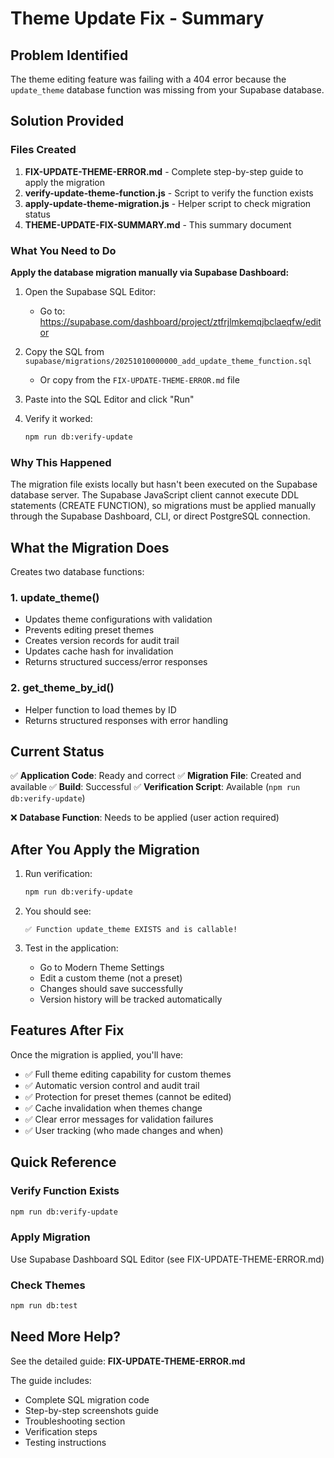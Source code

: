 # Theme Update Fix - Summary

## Problem Identified

The theme editing feature was failing with a 404 error because the `update_theme` database function was missing from your Supabase database.

## Solution Provided

### Files Created

1. **FIX-UPDATE-THEME-ERROR.md** - Complete step-by-step guide to apply the migration
2. **verify-update-theme-function.js** - Script to verify the function exists
3. **apply-update-theme-migration.js** - Helper script to check migration status
4. **THEME-UPDATE-FIX-SUMMARY.md** - This summary document

### What You Need to Do

**Apply the database migration manually via Supabase Dashboard:**

1. Open the Supabase SQL Editor:
   - Go to: https://supabase.com/dashboard/project/ztfrjlmkemqjbclaeqfw/editor

2. Copy the SQL from `supabase/migrations/20251010000000_add_update_theme_function.sql`
   - Or copy from the `FIX-UPDATE-THEME-ERROR.md` file

3. Paste into the SQL Editor and click "Run"

4. Verify it worked:
   ```bash
   npm run db:verify-update
   ```

### Why This Happened

The migration file exists locally but hasn't been executed on the Supabase database server. The Supabase JavaScript client cannot execute DDL statements (CREATE FUNCTION), so migrations must be applied manually through the Supabase Dashboard, CLI, or direct PostgreSQL connection.

## What the Migration Does

Creates two database functions:

### 1. update_theme()
- Updates theme configurations with validation
- Prevents editing preset themes
- Creates version records for audit trail
- Updates cache hash for invalidation
- Returns structured success/error responses

### 2. get_theme_by_id()
- Helper function to load themes by ID
- Returns structured responses with error handling

## Current Status

✅ **Application Code**: Ready and correct
✅ **Migration File**: Created and available
✅ **Build**: Successful
✅ **Verification Script**: Available (`npm run db:verify-update`)

❌ **Database Function**: Needs to be applied (user action required)

## After You Apply the Migration

1. Run verification:
   ```bash
   npm run db:verify-update
   ```

2. You should see:
   ```
   ✅ Function update_theme EXISTS and is callable!
   ```

3. Test in the application:
   - Go to Modern Theme Settings
   - Edit a custom theme (not a preset)
   - Changes should save successfully
   - Version history will be tracked automatically

## Features After Fix

Once the migration is applied, you'll have:

- ✅ Full theme editing capability for custom themes
- ✅ Automatic version control and audit trail
- ✅ Protection for preset themes (cannot be edited)
- ✅ Cache invalidation when themes change
- ✅ Clear error messages for validation failures
- ✅ User tracking (who made changes and when)

## Quick Reference

### Verify Function Exists
```bash
npm run db:verify-update
```

### Apply Migration
Use Supabase Dashboard SQL Editor (see FIX-UPDATE-THEME-ERROR.md)

### Check Themes
```bash
npm run db:test
```

## Need More Help?

See the detailed guide: **FIX-UPDATE-THEME-ERROR.md**

The guide includes:
- Complete SQL migration code
- Step-by-step screenshots guide
- Troubleshooting section
- Verification steps
- Testing instructions
